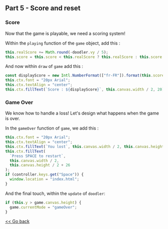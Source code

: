 ## Part 5 - Score and reset

### Score

Now that the game is playable, we need a scoring system!

Within the `playing` function of the `game` object, add this :

```javascript
this.realScore += Math.round(-doodler.vy / 5);
this.score = this.score < this.realScore ? this.realScore : this.score;
```

And now within `draw` of `game` add this :

```javascript
const displayScore = new Intl.NumberFormat(["fr-FR"]).format(this.score);
this.ctx.font = "20px Arial";
this.ctx.textAlign = "center";
this.ctx.fillText(`Score : ${displayScore}`, this.canvas.width / 2, 20);
```

### Game Over

We know how to handle a loss! Let's design what happens when the game is over.

In the `gameOver` function of `game`, we add this :

```javascript
this.ctx.font = "20px Arial";
this.ctx.textAlign = "center";
this.ctx.fillText(`You lost`, this.canvas.width / 2, this.canvas.height / 2);
this.ctx.fillText(
  `Press SPACE to restart`,
  this.canvas.width / 2,
  this.canvas.height / 2 + 26
);
if (controller.keys.get("Space")) {
  window.location = "index.html";
}
```

And the final touch, within the `update` of `doodler`:

```javascript
if (this.y > game.canvas.height) {
  game.currentMode = "gameOver";
}
```

[<< Go back](./part_4.md)
